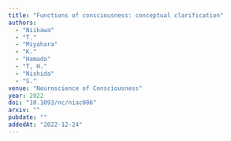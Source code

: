 ```yaml
---
title: "Functions of consciousness: conceptual clarification"
authors:
  - "Niikawa"
  - "T."
  - "Miyahara"
  - "K."
  - "Hamada"
  - "T, H."
  - "Nishida"
  - "S."
venue: "Neuroscience of Consciousness"
year: 2022
doi: "10.1093/nc/niac006"
arxiv: ""
pubdate: ""
addedAt: "2022-12-24"
---
```

